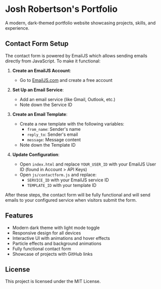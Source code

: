 # Josh Robertson's Portfolio

A modern, dark-themed portfolio website showcasing projects, skills, and experience.

## Contact Form Setup

The contact form is powered by EmailJS which allows sending emails directly from JavaScript. To make it functional:

1. **Create an EmailJS Account**:
   - Go to [EmailJS.com](https://www.emailjs.com/) and create a free account

2. **Set Up an Email Service**:
   - Add an email service (like Gmail, Outlook, etc.)
   - Note down the Service ID

3. **Create an Email Template**:
   - Create a new template with the following variables:
     - `from_name`: Sender's name
     - `reply_to`: Sender's email
     - `message`: Message content
   - Note down the Template ID

4. **Update Configuration**:
   - Open `index.html` and replace `YOUR_USER_ID` with your EmailJS User ID (found in Account > API Keys)
   - Open `js/contactform.js` and replace:
     - `SERVICE_ID` with your EmailJS service ID
     - `TEMPLATE_ID` with your template ID

After these steps, the contact form will be fully functional and will send emails to your configured service when visitors submit the form.

## Features

- Modern dark theme with light mode toggle
- Responsive design for all devices
- Interactive UI with animations and hover effects
- Particle effects and background animations
- Fully functional contact form
- Showcase of projects with GitHub links

## License

This project is licensed under the MIT License. 